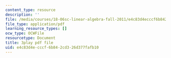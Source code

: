 ```yaml
---
content_type: resource
description: ''
file: /media/courses/18-06sc-linear-algebra-fall-2011/e4c83d4ecccf6b842cd326d377fafb10_zWxhmBCdvFs.pdf
file_type: application/pdf
learning_resource_types: []
ocw_type: OCWFile
resourcetype: Document
title: 3play pdf file
uid: e4c83d4e-cccf-6b84-2cd3-26d377fafb10
---
```

